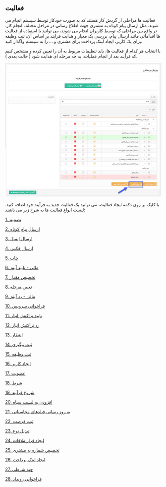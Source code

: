 ﻿## فعالیت

فعالیت ها مراحلی از گردش کار هستند که به صورت خودکار توسط سیستم انجام می شوند. مثل ارسال پیام کوتاه به مشتری جهت اطلاع رسانی در مراحل مختلف انجام کار. در واقع بین مراحلی که توسط کاربران انجام می شوند، می توانید با استفاده از فعالیت ها اقداماتی مانند ارسال پیام، بررسی یک معیار و هدایت فرآیند بر اساس آن، ثبت وظیفه برای یک کاربر، ایجاد لینک پرداخت برای مشتری و ... را به سیستم واگذار کنید.

با انتخاب هر کدام از فعالیت ها، باید تنظیمات مربوط به آن را تعیین کرده و مشخص کنیم که فرآیند بعد از انجام عملیات، به چه مرحله ای هدایت شود ( حالت بعدی ).

![](Activity.png)


با کلیک بر روی دکمه ایجاد فعالیت، می توانید یک فعالیت جدید به فرآیند خود اضافه کنید. لیست انواع فعالیت ها به شرح زیر می باشند:

[1.  تصمیم](Decision%2FDecision.md)

[2.  ارسال پیام کوتاه](Send%20SMS%2C%20email%2Fsend-sms%2Fsend-sms.md)

[3.  ارسال ایمیل](Send%20SMS%2C%20email%2Fsend-email%2Fsend-email.md)

[4.  ارسال فکس](Send%20SMS%2C%20email%2Fsend-fax%2Fsend-fax.md)

[5.  چاپ](Send%20SMS%2C%20email%2Fprint-send%2Fprint-send.md)

[6. مالی - تایید آیتم](taid-rad-item%2Ftaid-rad-item.md)

[7. تخصیص مقدار](Allocate-the-amount%2FAllocate-the-amount.md)

[8. تعیین مرحله](Determining-the-stage%2FDetermining-the-stage.md)

[9. مالی - رد آیتم](taid-rad-item%2Ftaid-rad-item.md)

[10. فراخوانی سرویس](Call-service%2FCall-service.md)

[11. تایید تراکنش انبار](taid-rad-anbar%2Ftaid-rad-anbar.md)

[12. رد تراکنش انبار](taid-rad-anbar%2Ftaid-rad-anbar.md)

[13. انتظار](Waiting%2FWaiting.md)

[14. ثبت پیگیری](Keep-trackof-tracking%2FKeep-trackof-tracking.md)

[15. ثبت وظیفه](Job-registration%2FJob-registration.md)

[16. ایجاد کاربر](Create-a-user%2FCreate-a-user.md)

[17. عضویت](Membership%2FMembership.md)

[18. شرط](Membership%2FMembership.md)

[19. شروع فرآیند](Start-the-process%2FStart-the-process.md)

[20. افزودن به لیست سیاه](Ad-%20to-blacklist%2FAd-%20to-blacklist.md)

[21. به روز رسانی فیلدهای محاسباتی](Computer-field-update%2FComputer-field-update.md)

[22. ثبت فرصت](Register-Opportunity%2FRegister-Opportunity.md)

[23. تبدیل نوع](Convert-type%2FConvert-type.md)

[24. ایجاد قرار ملاقات](Make-appointments%2FMake-appointments.md)

[25. تخصیص شماره به مشتری](Allocation-of-customer-number%2FAllocation-of-customer-number.md)

[26. ایجاد لینک پرداخت](ijad-link-pardakht%2Fijad-link-pardakht.md)

[27. چند شرطی](Conditional-decision%2FConditional-decision.md) 

[28. فراخوانی رویداد](Call-the-event%2FCall-the-event.md)